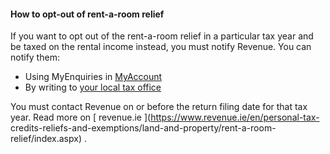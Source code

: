 ####  How to opt-out of rent-a-room relief

If you want to opt out of the rent-a-room relief in a particular tax year and
be taxed on the rental income instead, you must notify Revenue. You can notify
them:

  * Using MyEnquiries in [ MyAccount ](https://www.ros.ie/myaccount-web/sign_in.html?execution=e1s1)
  * By writing to [ your local tax office ](https://www.revenue.ie/en/contact-us/index.aspx)

You must contact Revenue on or before the return filing date for that tax
year. Read more on [ revenue.ie ](https://www.revenue.ie/en/personal-tax-
credits-reliefs-and-exemptions/land-and-property/rent-a-room-
relief/index.aspx) .
